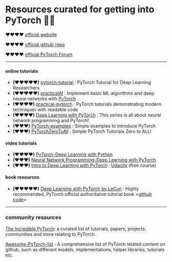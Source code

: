 # Resources curated for getting into PyTorch 🔖🔖

**♥♥♥♥** [official website](http://pytorch.org/) 

**♥♥♥♥** [official github repo](https://github.com/pytorch/pytorch)

**♥♥♥♥** [official PyTorch Forum](https://discuss.pytorch.org/)

---

#### online tutorials

- **(♥♥♥♥♥)** [pytorch-tutorial](https://github.com/yunjey/pytorch-tutorial) : PyTorch Tutorial for Deep Learning Researchers
- **(♥♥♥♥♥)** [practicalAI](https://github.com/GokuMohandas/practicalAI/) : Implement basic ML algorithms and deep neural networks with [PyTorch](https://pytorch.org/) .
- **(♥♥♥♥)** [practical-pytorch](https://github.com/spro/practical-pytorch) : PyTorch tutorials demonstrating modern techniques with readable code
- **(♥♥♥♥)** [Deep Learning with PyTorch](http://deeplizard.com/learn/playlist/PLZbbT5o_s2xrfNyHZsM6ufI0iZENK9xgG) : This series is all about neural network programming and PyTorch!
- **(♥♥♥)** [PyTorch-examples](https://github.com/jcjohnson/pytorch-examples) : Simple examples to introduce PyTorch
- **(♥♥♥)** [PyTorchZeroToAll](https://github.com/hunkim/PyTorchZeroToAll) : Simple PyTorch Tutorials Zero to ALL!

#### video tutorials

- **(♥♥♥♥)** [PyTorch-Deep Learning with Python](https://www.youtube.com/playlist?list=PLQVvvaa0QuDdeMyHEYc0gxFpYwHY2Qfdh)
- **(♥♥♥)** [Neural Network Programming-Deep Learning with PyTorch](https://www.youtube.com/watch?v=v5cngxo4mIg&list=PLZbbT5o_s2xrfNyHZsM6ufI0iZENK9xgG)
- **(♥♥♥)** [Intro to Deep Learning with PyTorch](https://cn.udacity.com/course/deep-learning-pytorch--ud188) : [Udacity](https://www.udacity.com/course/deep-learning-pytorch--ud188) (free course)

#### book resources

- **(♥♥♥♥♥)** [Deep Learning with PyTorch by LeCun](https://www.manning.com/books/deep-learning-with-pytorch) : Highly recommended, PyTorch official authoritative tutorial book <[github code](https://github.com/deep-learning-with-pytorch/dlwpt-code)>

---

### community resources

[The Incredible PyTorch](https://github.com/ritchieng/the-incredible-pytorch): a curated list of tutorials, papers, projects, communities and more relating to PyTorch. 

[Awesome-PyTorch-list](https://github.com/bharathgs/Awesome-pytorch-list) : A comprehensive list of PyTorch related content on github, such as different models, implementations, helper libraries, tutorials etc.

